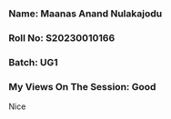 ### Name: Maanas Anand Nulakajodu
### Roll No: S20230010166
### Batch: UG1

### My Views On The Session: Good
Nice
